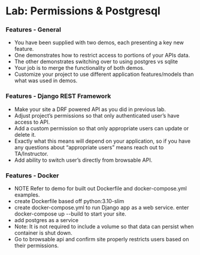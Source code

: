 # Lab: Permissions & Postgresql

### Features - General
- You have been supplied with two demos, each presenting a key new feature.
- One demonstrates how to restrict access to portions of your APIs data.
- The other demonstrates switching over to using postgres vs sqlite
- Your job is to merge the functionality of both demos.
- Customize your project to use different application features/models than what was used in demos.

### Features - Django REST Framework
- Make your site a DRF powered API as you did in previous lab.
- Adjust project’s permissions so that only authenticated user’s have access to API.
- Add a custom permission so that only appropriate users can update or delete it.
- Exactly what this means will depend on your application, so if you have any questions about “appropriate users” means reach out to TA/Instructor.
- Add ability to switch user’s directly from browsable API.

### Features - Docker
- NOTE Refer to demo for built out Dockerfile and docker-compose.yml examples.
- create Dockerfile based off python:3.10-slim
- create docker-compose.yml to run Django app as a web service.
enter docker-compose up --build to start your site.
- add postgres as a service
- Note: It is not required to include a volume so that data can persist when container is shut down.
- Go to browsable api and confirm site properly restricts users based on their permissions.
